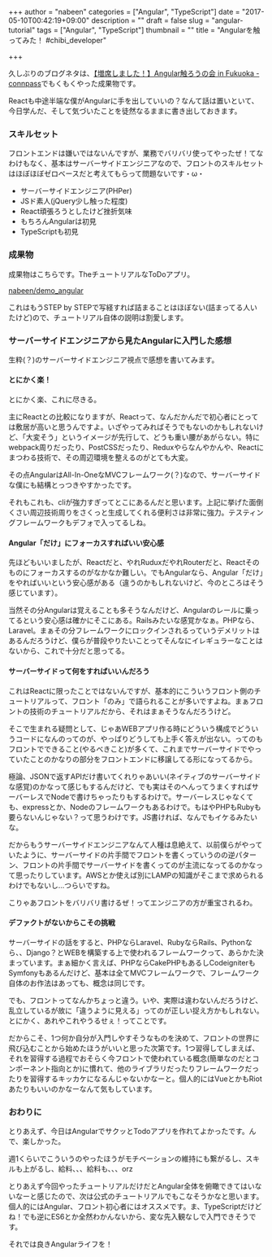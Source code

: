 +++
author = "nabeen"
categories = ["Angular", "TypeScript"]
date = "2017-05-10T00:42:19+09:00"
description = ""
draft = false
slug = "angular-tutorial"
tags = ["Angular", "TypeScript"]
thumbnail = ""
title = "Angularを触ってみた！ #chibi_developer"

+++

久しぶりのブログネタは、[【増席しました！】Angular触ろうの会 in Fukuoka \- connpass](https://cdg.connpass.com/event/55985/)でもくもくやった成果物です。

Reactも中途半端な僕がAngularに手を出していいの？なんて話は置いといて、今日学んだ、そして気づいたことを徒然なるままに書き出しておきます。

### スキルセット
フロントエンドは嫌いではないんですが、業務でバリバリ使ってやったぜ！てなわけもなく、基本はサーバーサイドエンジニアなので、フロントのスキルセットはほぼほぼゼロベースだと考えてもらって問題ないです・ω・

- サーバーサイドエンジニア(PHPer)
- JSド素人(jQuery少し触った程度)
- React頑張ろうとしたけど挫折気味
- もちろんAngularは初見
- TypeScriptも初見

### 成果物
成果物はこちらです。TheチュートリアルなToDoアプリ。

[nabeen/demo\_angular](https://github.com/nabeen/demo_angular)

これはもうSTEP by STEPで写経すれば詰まることはほぼない(詰まってる人いたけど)ので、チュートリアル自体の説明は割愛します。

### サーバーサイドエンジニアから見たAngularに入門した感想
生粋(？)のサーバーサイドエンジニア視点で感想を書いてみます。

#### とにかく楽！
とにかく楽、これに尽きる。

主にReactとの比較になりますが、Reactって、なんだかんだで初心者にとっては敷居が高いと思うんですよ。いざやってみればそうでもないのかもしれないけど、「大変そう」というイメージが先行して、どうも重い腰があがらない。特にwebpack周りだったり、PostCSSだったり、Reduxやらなんやかんや、Reactにまつわる技術で、その周辺環境を整えるのがとても大変。

その点AngularはAll-In-OneなMVCフレームワーク(？)なので、サーバーサイドな僕にも結構とっつきやすかったです。

それもこれも、cliが強力すぎってとこにあるんだと思います。上記に挙げた面倒くさい周辺技術周りをさくっと生成してくれる便利さは非常に強力。テスティングフレームワークもデフォで入ってるしね。

#### Angular「だけ」にフォーカスすればいい安心感
先ほどもいいましたが、Reactだと、やれRuduxだやれRouterだと、Reactそのものにフォーカスするのがなかなか難しい。でもAngularなら、Angular「だけ」をやればいいという安心感がある（違うのかもしれないけど、今のところはそう感じています）。

当然その分Angularは覚えることも多そうなんだけど、Angularのレールに乗ってるという安心感は確かにそこにある。Railsみたいな感覚かなぁ。PHPなら、Laravel。まぁその分フレームワークにロックインされるっていうデメリットはあるんだろうけど、僕らが普段やりたいことってそんなにイレギュラーなことはないから、これで十分だと思ってる。

#### サーバーサイドって何をすればいいんだろう
これはReactに限ったことではないんですが、基本的にこういうフロント側のチュートリアルって、フロント「のみ」で語られることが多いですよね。まぁフロントの技術のチュートリアルだから、それはまぁそうなんだろうけど。

そこで生まれる疑問として、じゃあWEBアプリ作る時にどういう構成でどういうコードになんのってのが、やっぱりどうしても上手く答えが出ない。ってのもフロントでできること(やるべきこと)が多くて、これまでサーバーサイドでやっていたことのかなりの部分をフロントエンドに移譲してる形になってるから。

極論、JSONで返すAPIだけ書いてくれりゃあいい(ネイティブのサーバーサイドな感覚)のかなって感じもするんだけど、でも実はそのへんってうまくすればサーバーレスでNodeで書けちゃったりもするわけで。サーバーレスじゃなくても、expressとか、Nodeのフレームワークもあるわけで。もはやPHPもRubyも要らないんじゃない？って思うわけです。JS書ければ、なんでもイケるみたいな。

だからもうサーバーサイドエンジニアなんて人種は息絶えて、以前僕らがやっていたように、サーバーサイドの片手間でフロントを書くっていうのの逆パターン、フロントの片手間でサーバーサイドを書くってのが主流になってるのかなって思ったりしています。AWSとか使えば別にLAMPの知識がそこまで求められるわけでもないし...つらいですね。

こりゃあフロントをバリバリ書けるぜ！ってエンジニアの方が重宝されるわ。

#### デファクトがないからこその挑戦
サーバーサイドの話をすると、PHPならLaravel、RubyならRails、Pythonなら、、Django？とWEBを構築する上で使われるフレームワークって、あらかた決まっています。まぁ細かく言えば、PHPならCakePHPもあるしCodeigniterもSymfonyもあるんだけど、基本は全てMVCフレームワークで、フレームワーク自体のお作法はあっても、概念は同じです。

でも、フロントってなんかちょっと違う。いや、実際は違わないんだろうけど、乱立しているが故に「違うように見える」ってのが正しい捉え方かもしれない。とにかく、あれやこれやうるせぇ！ってことです。

だからこそ、1つ何か自分が入門しやすそうなものを決めて、フロントの世界に飛び込むことから始めたほうがいいと思った次第です。1つ習得してしまえば、それを習得する過程でおそらく今フロントで使われている概念(簡単なのだとコンポーネント指向とか)に慣れて、他のライブラリだったりフレームワークだったりを習得するキッカケになるんじゃないかなーと。個人的にはVueとかもRiotあたりもいいのかなーなんて気もしています。

### おわりに
とりあえず、今日はAngularでサクッとTodoアプリを作れてよかったです。んで、楽しかった。

週1くらいでこういうのやったほうがモチベーションの維持にも繋がるし、スキルも上がるし、給料、、、給料も、、、orz

とりあえず今回やったチュートリアルだけだとAngular全体を俯瞰できてはいないなーと感じたので、次は公式のチュートリアルでもこなそうかなと思います。個人的にはAngular、フロント初心者にはオススメです。ま、TypeScriptだけどね！でも逆にES6とか全然わかんないから、変な先入観なしで入門できそうです。

それでは良きAngularライフを！
